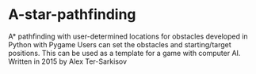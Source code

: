 # A-star-pathfinding
A* pathfinding with user-determined locations for obstacles
developed in Python with Pygame
Users can set the obstacles and starting/target positions. 
This can be used as a template for a game with computer AI. 
Written in 2015 by Alex Ter-Sarkisov
